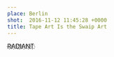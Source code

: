 ```yaml
---
place: Berlin
shot:  2016-11-12 11:45:28 +0000
title: Tape Art Is the Swaip Art
---
```


R҉A҉D҉I҉A҉N҉T҉
